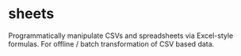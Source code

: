 # sheets

Programmatically manipulate CSVs and spreadsheets via Excel-style formulas. For offline / batch transformation of CSV based data.
